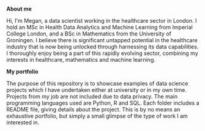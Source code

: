 **About me**

Hi, I'm Megan, a data scientist working in the healthcare sector in London. I hold an MSc in Health Data Analytics and Machine Learning from Imperial College London, and a BSc in Mathematics from the University of Groningen. I believe there is significant untapped potential in the healthcare industry that is now being unlocked through harnessing its data capabilities. I thoroughly enjoy being a part of this rapidly evolving sector, combining my interests in healthcare, mathematics and machine learning.

**My portfolio**

The purpose of this repository is to showcase examples of data science projects which I have undertaken either at university or in my own time. Projects from my job are not included due to data privacy. The main programming languages used are Python, R and SQL. Each folder includes a README file, giving details about the project. This is by no means an exhaustive portfolio, but simply a small glimpse of the type of work I am interested in.
